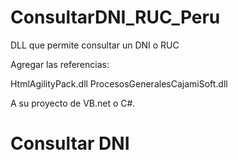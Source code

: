 # ConsultarDNI_RUC_Peru
DLL que permite consultar un DNI o RUC

Agregar las referencias:

HtmlAgilityPack.dll
ProcesosGeneralesCajamiSoft.dll

A su proyecto de VB.net o C#.

# Consultar DNI
